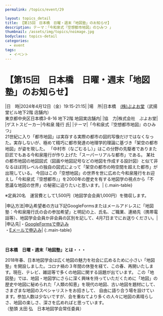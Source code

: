 ```yaml
---
permalink: /topics/event/29

layout: topics_detail
title: 【第15回　日本橋　日曜・週末「地図塾」のお知らせ】
description: テーマ：「今和泉式『空想都市地図』のひみつ 」
thumbnail: /assets/img/topics/noimage.jpg
bodyclass: topics-detail
categories:
  - event
tags:
  - イベント
---
```


# 【第15回　日本橋　日曜・週末「地図塾」のお知らせ】

|日　時|2024年4月12日（金）19:15-21:15|
|場　所|日本橋　[(株)ぶよお堂](https://www.mapshop.co.jp/)（武揚堂ビル地下2階 店舗内）<br>東京都中央区日本橋3-8-16 地下2階 地図実店舗内|
|協　力|株式会社　ぶよお堂|
|ゲストスピーカー|今和泉 隆行 氏|
|テーマ|「今和泉式『空想都市地図』のひみつ」<br>21世紀に入り「都市地図」は実存する実際の都市の図的写像だけではなくなった。実存しないが、極めて精巧に都市発達の地理学的理論に基づき「架空の都市地図」が姿を現した。
「中村市（なごむるし）」はこの分野の先駆者でありまた巨匠でもある今和泉隆行が作り上げた「スーパーリアルな都市」である。
某社の都市地図の地図図式（図画や地図記号などの地図を作成する設計図）と似て非なるほぼ同レベルの独自の図式によって「架空の都市の時空間を超えた都市」が出現している。
今回はこの「空想地図」の世界を世に広めた今和泉隆行をお迎えし「今和泉式『空想都市』」を2000年の歴史を有する地図学の視点から「不思議な地図の世界」の秘密に迫りたいと思います。|
{:.main-table}

※定員20名　運営費として1,500円（地図学会会員1,000円）を徴収します。

|申込方法|申込希望者の方は下記GoogleFormsまたはメールアドレスに「地図塾：今和泉隆行氏の会の参加希望」と明記の上、氏名、ご職業、連絡先（携帯電話等）、地図学会会員か非会員の区別を記して、4月7日までにお送りください。|
|申込先|・[GoogleFormsで申込み](https://docs.google.com/forms/d/e/1FAIpQLSeyfxx1zY6g4bO8mHKoBNAcsOxKjtmMwPP_CBMxj4ucI3JXJg/viewform)<br>・[Eメールで申込み](<mailto:mapotagis@gmail.com>)|
{:.main-table}

<br>

**日本橋　日曜・週末「地図塾」とは・・・**

2018年春、日本地図学会は広く地図の魅力を社会に広めるために小さい「地図塾」を開設しました。コロナ禍の３年間の休塾を経て、この春、再開いたします。現在、テレビ、雑誌等で多くの地図に関する話題が出ています。
この「地図塾」では、地図・地図学にさらに深く興味を持っていただくために「地図」の歴史や地図に秘められた「人類の知恵」を現代の地図、古い地図を題材にして、さまざまな地図のスペシャリストをお招きして、
自由に語り合う場を設けています。参加人数は少ないですが、会を重ねてより多くの人々に地図の素晴らしさ、地図の楽しさ、深さを広めればと思っています。<br>
（塾頭 太田 弘　日本地図学会常任委員）
